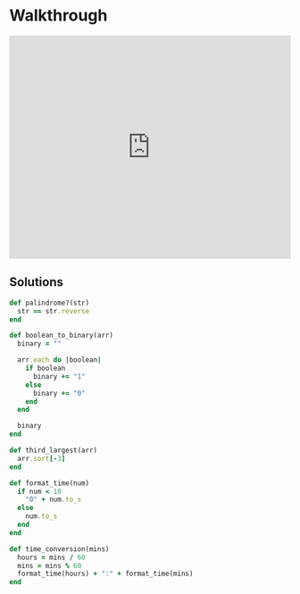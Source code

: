 # Walkthrough

<iframe src="https://player.vimeo.com/video/194119011?rel=0&autoplay=1" width="100%" height="400px" frameborder="0" webkitallowfullscreen="" mozallowfullscreen="" allowfullscreen="" style="line-height: 1.6em;" rel="line-height: 1.6em;"></iframe>


## Solutions

```ruby
def palindrome?(str)
  str == str.reverse
end

def boolean_to_binary(arr)
  binary = ""

  arr.each do |boolean|
    if boolean
      binary += "1"
    else
      binary += "0"
    end
  end

  binary
end

def third_largest(arr)
  arr.sort[-3]
end

def format_time(num)
  if num < 10
    "0" + num.to_s
  else
    num.to_s
  end
end

def time_conversion(mins)
  hours = mins / 60
  mins = mins % 60
  format_time(hours) + ":" + format_time(mins)
end
```
